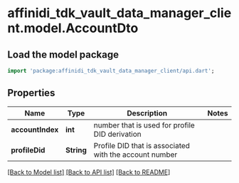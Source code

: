 # affinidi_tdk_vault_data_manager_client.model.AccountDto

## Load the model package

```dart
import 'package:affinidi_tdk_vault_data_manager_client/api.dart';
```

## Properties

| Name             | Type       | Description                                            | Notes |
| ---------------- | ---------- | ------------------------------------------------------ | ----- |
| **accountIndex** | **int**    | number that is used for profile DID derivation         |
| **profileDid**   | **String** | Profile DID that is associated with the account number |

[[Back to Model list]](../README.md#documentation-for-models) [[Back to API list]](../README.md#documentation-for-api-endpoints) [[Back to README]](../README.md)
